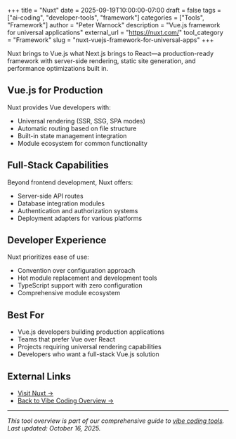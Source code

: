 +++
title = "Nuxt"
date = 2025-09-19T10:00:00-07:00
draft = false
tags = ["ai-coding", "developer-tools", "framework"]
categories = ["Tools", "Framework"]
author = "Peter Warnock"
description = "Vue.js framework for universal applications"
external_url = "https://nuxt.com/"
tool_category = "Framework"
slug = "nuxt-vuejs-framework-for-universal-apps"
+++

Nuxt brings to Vue.js what Next.js brings to React—a production-ready framework with server-side rendering, static site generation, and performance optimizations built in.

## Vue.js for Production

Nuxt provides Vue developers with:
- Universal rendering (SSR, SSG, SPA modes)
- Automatic routing based on file structure
- Built-in state management integration
- Module ecosystem for common functionality

## Full-Stack Capabilities

Beyond frontend development, Nuxt offers:
- Server-side API routes
- Database integration modules
- Authentication and authorization systems
- Deployment adapters for various platforms

## Developer Experience

Nuxt prioritizes ease of use:
- Convention over configuration approach
- Hot module replacement and development tools
- TypeScript support with zero configuration
- Comprehensive module ecosystem

## Best For

- Vue.js developers building production applications
- Teams that prefer Vue over React
- Projects requiring universal rendering capabilities
- Developers who want a full-stack Vue.js solution

## External Links

- [Visit Nuxt →](https://nuxt.com/)
- [Back to Vibe Coding Overview →](/posts/vibe-coding-revolution/)

---

*This tool overview is part of our comprehensive guide to [vibe coding tools](/posts/vibe-coding-revolution/). Last updated: October 16, 2025.*
